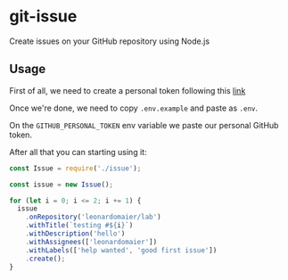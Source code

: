 # git-issue

Create issues on your GitHub repository using Node.js

## Usage

First of all, we need to create a personal token following this [link](https://docs.github.com/en/authentication/keeping-your-account-and-data-secure/creating-a-personal-access-token)

Once we're done, we need to copy <code>.env.example</code> and paste as <code>.env</code>.

On the <code>GITHUB_PERSONAL_TOKEN</code> env variable we paste our personal GitHub token.

After all that you can starting using it:

```js
const Issue = require('./issue');

const issue = new Issue();

for (let i = 0; i <= 2; i += 1) {
  issue
    .onRepository('leonardomaier/lab')
    .withTitle(`testing #${i}`)
    .withDescription('hello')
    .withAssignees(['leonardomaier'])
    .withLabels(['help wanted', 'good first issue'])
    .create();
}
```